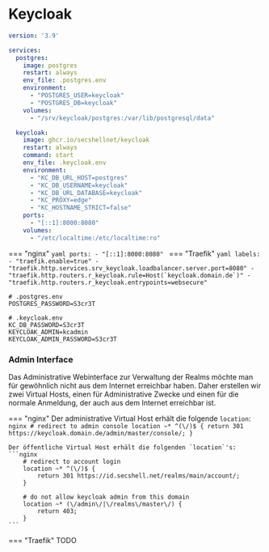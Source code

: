 # Keycloak

```yaml
version: '3.9'

services:
  postgres:
    image: postgres
    restart: always
    env_file: .postgres.env
    environment:
      - "POSTGRES_USER=keycloak"
      - "POSTGRES_DB=keycloak"
    volumes:
      - "/srv/keycloak/postgres:/var/lib/postgresql/data"

  keycloak:
    image: ghcr.io/secshellnet/keycloak
    restart: always
    command: start
    env_file: .keycloak.env
    environment:
      - "KC_DB_URL_HOST=postgres"
      - "KC_DB_USERNAME=keycloak"
      - "KC_DB_URL_DATABASE=keycloak"
      - "KC_PROXY=edge"
      - "KC_HOSTNAME_STRICT=false"
    ports:
      - "[::1]:8000:8080"
    volumes:
      - "/etc/localtime:/etc/localtime:ro"
```

=== "nginx"
    ```yaml
        ports:
          - "[::1]:8000:8080"
    ```
=== "Traefik"
    ```yaml
        labels:
          - "traefik.enable=true"
          - "traefik.http.services.srv_keycloak.loadbalancer.server.port=8080"
          - "traefik.http.routers.r_keycloak.rule=Host(`keycloak.domain.de`)"
          - "traefik.http.routers.r_keycloak.entrypoints=websecure"
    ```

```shell
# .postgres.env
POSTGRES_PASSWORD=S3cr3T
```

```shell
# .keycloak.env
KC_DB_PASSWORD=S3cr3T
KEYCLOAK_ADMIN=kcadmin
KEYCLOAK_ADMIN_PASSWORD=S3cr3T
```

### Admin Interface

Das Administrative Webinterface zur Verwaltung der Realms möchte man 
für gewöhnlich nicht aus dem Internet erreichbar haben. Daher erstellen 
wir zwei Virtual Hosts, einen für Administrative Zwecke und einen für 
die normale Anmeldung, der auch aus dem Internet erreichbar ist.

=== "nginx"
    Der administrative Virtual Host erhält die folgende `location`:
    ```nginx
        # redirect to admin console
        location ~* ^(\/)$ {
            return 301 https://keycloak.domain.de/admin/master/console/;
        }
    ```

    Der öffentliche Virtual Host erhält die folgenden `location`'s:
    ```nginx
        # redirect to account login
        location ~* ^(\/)$ {
            return 301 https://id.secshell.net/realms/main/account/;
        }

        # do not allow keycloak admin from this domain
        location ~* (\/admin\/|\/realms\/master\/) {
            return 403;
        }
    ```
=== "Traefik"
    TODO
